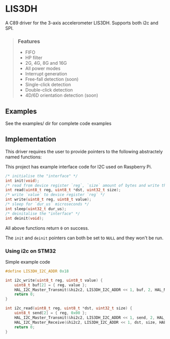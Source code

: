 # LIS3DH

A C89 driver for the 3-axis accelerometer LIS3DH. Supports both i2c and SPI. 

> ### Features
> - FIFO 
> - HP filter
> - 2G, 4G, 8G and 16G
> - All power modes
> - Interrupt generation
> - Free-fall detection (soon)
> - Single-click detection
> - Double-click detection
> - 4D/6D orientation detection (soon)

## Examples
See the examples/ dir for complete code examples

## Implementation
This driver requires the user to provide pointers to the following abstractely named functions:

This project has example interface code for I2C used on Raspberry Pi.
```c
/* initialise the "interface" */
int init(void);
/* read from device register `reg`, `size` amount of bytes and write them to `dst` */
int read(uint8_t reg, uint8_t *dst, uint32_t size);
/* write `value` to device register `reg` */
int write(uint8_t reg, uint8_t value);
/* sleep for `dur_us` microseconds */
int sleep(uint32_t dur_us);
/* deinitalise the "interface" */
int deinit(void);
```
All above functions return `0` on success.

The `init` and `deinit` pointers can both be set to `NULL` and they won't be run.


### Using i2c on STM32
Simple example code
```c
#define LIS3DH_I2C_ADDR 0x18

int i2c_write(uint8_t reg, uint8_t value) {
    uint8_t buf[2] = { reg, value };
    HAL_I2C_Master_Transmit(&hi2c2, LIS3DH_I2C_ADDR << 1, buf, 2, HAL_MAX_DELAY);
    return 0;
}

int i2c_read(uint8_t reg, uint8_t *dst, uint32_t size) {
    uint8_t send[2] = { reg, 0x00 };
    HAL_I2C_Master_Transmit(&hi2c2, LIS3DH_I2C_ADDR << 1, send, 2, HAL_MAX_DELAY);
    HAL_I2C_Master_Receive(&hi2c2, LIS3DH_I2C_ADDR << 1, dst, size, HAL_MAX_DELAY);
    return 0;
}
```

